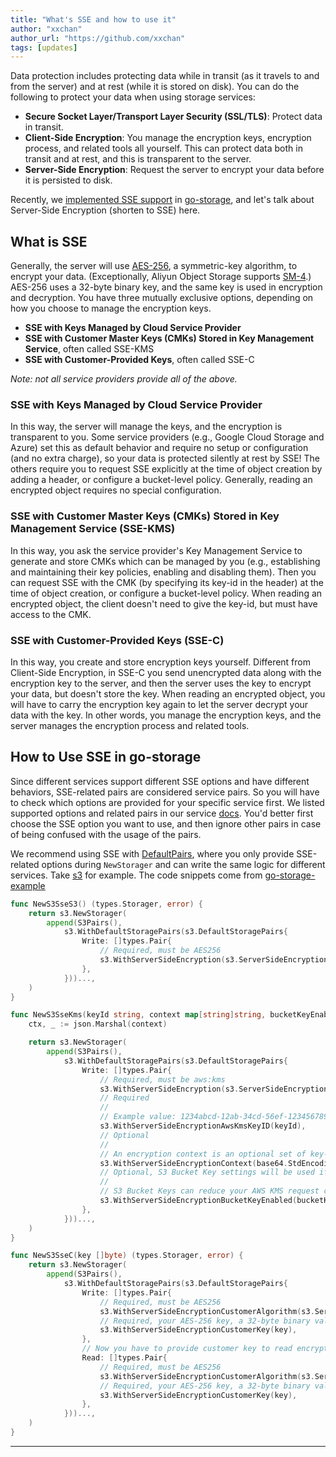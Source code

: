 ```yaml
---
title: "What's SSE and how to use it"
author: "xxchan"
author_url: "https://github.com/xxchan"
tags: [updates]
---
```


Data protection includes protecting data while in transit (as it travels to and from the server) and at rest (while it is stored on disk). You can do the following to protect your data when using storage services:

- **Secure Socket Layer/Transport Layer Security (SSL/TLS)**: Protect data in transit.
- **Client-Side Encryption**: You manage the encryption keys, encryption process, and related tools all yourself. This can protect data both in transit and at rest, and this is transparent to the server.
- **Server-Side Encryption**: Request the server to encrypt your data before it is persisted to disk. 

Recently, we [implemented SSE support](https://github.com/aos-dev/go-storage/issues/523) in [go-storage], and let's talk about Server-Side Encryption (shorten to SSE) here.

## What is SSE

Generally, the server will use [AES-256], a symmetric-key algorithm, to encrypt your data. (Exceptionally, Aliyun Object Storage supports [SM-4].) AES-256 uses a 32-byte binary key, and the same key is used in encryption and decryption. You have three mutually exclusive options, depending on how you choose to manage the encryption keys.

- **SSE with Keys Managed by Cloud Service Provider**
- **SSE with Customer Master Keys (CMKs) Stored in Key Management Service**, often called SSE-KMS
- **SSE with Customer-Provided Keys**, often called SSE-C

*Note: not all service providers provide all of the above.*

### SSE with Keys Managed by Cloud Service Provider

In this way, the server will manage the keys, and the encryption is transparent to you. Some service providers (e.g., Google Cloud Storage and Azure) set this as default behavior and require no setup or configuration (and no extra charge), so your data is protected silently at rest by SSE! The others require you to request SSE explicitly at the time of object creation by adding a header, or configure a bucket-level policy. Generally, reading an encrypted object requires no special configuration.

### SSE with Customer Master Keys (CMKs) Stored in Key Management Service (SSE-KMS)

In this way, you ask the service provider's Key Management Service to generate and store CMKs which can be managed by you (e.g., establishing and maintaining their key policies, enabling and disabling them). Then you can request SSE with the CMK (by specifying its key-id in the header) at the time of object creation, or configure a bucket-level policy. When reading an encrypted object, the client doesn't need to give the key-id, but must have access to the CMK. 

### SSE with Customer-Provided Keys (SSE-C)

In this way, you create and store encryption keys yourself. Different from Client-Side Encryption, in SSE-C you send unencrypted data along with the encryption key to the server, and then the server uses the key to encrypt your data, but doesn't store the key. When reading an encrypted object, you will have to carry the encryption key again to let the server decrypt your data with the key. In other words, you manage the encryption keys, and the server manages the encryption process and related tools.

## How to Use SSE in go-storage

Since different services support different SSE options and have different behaviors, SSE-related pairs are considered service pairs. So you will have to check which options are provided for your specific service first. We listed supported options and related pairs in our service [docs]. You'd better first choose the SSE option you want to use, and then ignore other pairs in case of being confused with the usage of the pairs.

We recommend using SSE with [DefaultPairs], where you only provide SSE-related options during `NewStorager` and can write the same logic for different services. Take [s3] for example. The code snippets come from [go-storage-example]

```go
func NewS3SseS3() (types.Storager, error) {
	return s3.NewStorager(
		append(S3Pairs(),
			s3.WithDefaultStoragePairs(s3.DefaultStoragePairs{
				Write: []types.Pair{
					// Required, must be AES256
					s3.WithServerSideEncryption(s3.ServerSideEncryptionAes256),
				},
			}))...,
	)
}

func NewS3SseKms(keyId string, context map[string]string, bucketKeyEnabled bool) (types.Storager, error) {
	ctx, _ := json.Marshal(context)

	return s3.NewStorager(
		append(S3Pairs(),
			s3.WithDefaultStoragePairs(s3.DefaultStoragePairs{
				Write: []types.Pair{
					// Required, must be aws:kms
					s3.WithServerSideEncryption(s3.ServerSideEncryptionAwsKms),
					// Required
					//
					// Example value: 1234abcd-12ab-34cd-56ef-1234567890ab
					s3.WithServerSideEncryptionAwsKmsKeyID(keyId),
					// Optional
					//
					// An encryption context is an optional set of key-value pairs that can contain additional contextual information about the data. https://docs.aws.amazon.com/AmazonS3/latest/userguide/UsingKMSEncryption.html#encryption-context
					s3.WithServerSideEncryptionContext(base64.StdEncoding.EncodeToString(ctx)),
					// Optional, S3 Bucket Key settings will be used if this is not specified.
					//
					// S3 Bucket Keys can reduce your AWS KMS request costs by decreasing the request traffic from Amazon S3 to AWS KMS. https://docs.aws.amazon.com/AmazonS3/latest/userguide/UsingKMSEncryption.html#sse-kms-bucket-keys
					s3.WithServerSideEncryptionBucketKeyEnabled(bucketKeyEnabled),
				},
			}))...,
	)
}

func NewS3SseC(key []byte) (types.Storager, error) {
	return s3.NewStorager(
		append(S3Pairs(),
			s3.WithDefaultStoragePairs(s3.DefaultStoragePairs{
				Write: []types.Pair{
					// Required, must be AES256
					s3.WithServerSideEncryptionCustomerAlgorithm(s3.ServerSideEncryptionAes256),
					// Required, your AES-256 key, a 32-byte binary value
					s3.WithServerSideEncryptionCustomerKey(key),
				},
				// Now you have to provide customer key to read encrypted data
				Read: []types.Pair{
					// Required, must be AES256
					s3.WithServerSideEncryptionCustomerAlgorithm(s3.ServerSideEncryptionAes256),
					// Required, your AES-256 key, a 32-byte binary value
					s3.WithServerSideEncryptionCustomerKey(key),
				},
			}))...,
	)
}
```

---

[go-storage]: https://github.com/aos-dev/go-storage
[AES-256]: https://en.wikipedia.org/wiki/Advanced_Encryption_Standard
[SM-4]: https://en.wikipedia.org/wiki/SM4_(cipher)
[docs]: /docs/go-storage/services/index
[s3]: /docs/go-storage/services/s3#server-side-encryption-sse
[go-storage-example]: https://github.com/aos-dev/go-storage-example
[DefaultPairs]: /docs/go-storage/pairs/index#DefaultPairs